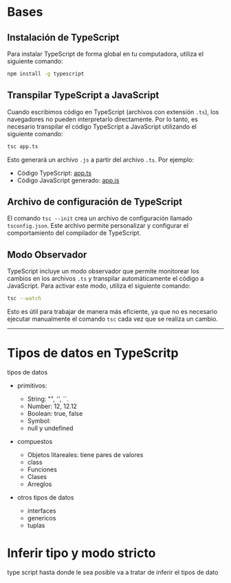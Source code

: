 # Bases


## Instalación de TypeScript

Para instalar TypeScript de forma global en tu computadora, utiliza el siguiente comando:

```bash
npm install -g typescript
```

## Transpilar TypeScript a JavaScript

Cuando escribimos código en TypeScript (archivos con extensión `.ts`), los navegadores no pueden interpretarlo directamente. Por lo tanto, es necesario transpilar el código TypeScript a JavaScript utilizando el siguiente comando:

```bash
tsc app.ts
```

Esto generará un archivo `.js` a partir del archivo `.ts`. Por ejemplo:

- Código TypeScript: [app.ts](app.ts)
- Código JavaScript generado: [app.js](app.js)

## Archivo de configuración de TypeScript

El comando `tsc --init` crea un archivo de configuración llamado `tsconfig.json`. Este archivo permite personalizar y configurar el comportamiento del compilador de TypeScript.

## Modo Observador

TypeScript incluye un modo observador que permite monitorear los cambios en los archivos `.ts` y transpilar automáticamente el código a JavaScript. Para activar este modo, utiliza el siguiente comando:

```bash
tsc --watch
```

Esto es útil para trabajar de manera más eficiente, ya que no es necesario ejecutar manualmente el comando `tsc` cada vez que se realiza un cambio.

---

# Tipos de datos en TypeScritp

tipos de datos
- primitivos:
  - String: "", '', ``.
  - Number: 12, 12.12
  - Boolean: true, false
  - Symbol: 
  - null y undefined

- compuestos
  - Objetos litareales: tiene pares de valores
  - class
  - Funciones
  - Clases
  - Arreglos

- otros tipos de datos
  - interfaces
  - genericos
  - tuplas

# Inferir tipo y modo stricto

type script hasta donde le sea posible va a tratar de inferir el tipos de dato

<!--
¿Qué veremos en esta sección?


En esta sección aprenderemos:

¿Qué son los tipos de datos?
Una introducción a los diferentes tipos de datos que existen en TypeScript.
Booleanos.
Números.
Strings.
Tipo Any.
Arreglos.
Tuplas.
Enumeraciones
Retorno void
Null
Undefined
Y al final un exámen práctico y seguidamente un examen teórico. -->